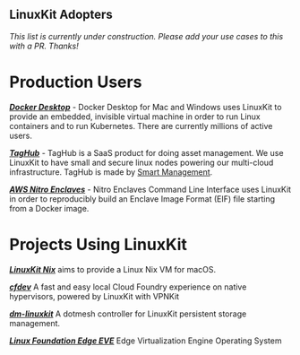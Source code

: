 ## LinuxKit Adopters

_This list is currently under construction. Please add your use cases to this with a PR. Thanks!_

# Production Users

**_[Docker Desktop](https://www.docker.com/products/docker-desktop)_** - Docker Desktop for Mac and Windows uses LinuxKit to provide an embedded, invisible virtual machine in order to run Linux containers and to run Kubernetes. There are currently millions of active users.

**_[TagHub](https://www.taghub.net)_** - TagHub is a SaaS product for doing asset management. We use LinuxKit to have small and secure linux nodes powering our multi-cloud infrastructure. TagHub is made by [Smart Management](http://www.smartm.no/).

**_[AWS Nitro Enclaves](https://aws.amazon.com/ec2/nitro/nitro-enclaves/)_** - Nitro Enclaves Command Line Interface uses LinuxKit in order to reproducibly build an Enclave Image Format (EIF) file starting from a Docker image.

# Projects Using LinuxKit

**_[LinuxKit Nix](https://github.com/nix-community/linuxkit-nix)_** aims to provide a Linux Nix VM for macOS.

**_[cfdev](https://github.com/cloudfoundry-incubator/cfdev)_** A fast and easy local Cloud Foundry experience on native hypervisors, powered by LinuxKit with VPNKit

**_[dm-linuxkit](https://github.com/dotmesh-io/dm-linuxkit)_** A dotmesh controller for LinuxKit persistent storage management.

**_[Linux Foundation Edge EVE](https://github.com/lf-edge/eve)_** Edge Virtualization Engine Operating System
